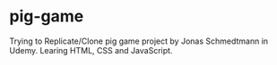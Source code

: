 # pig-game
Trying to Replicate/Clone pig game project by Jonas Schmedtmann in Udemy.
Learing HTML, CSS and JavaScript.
